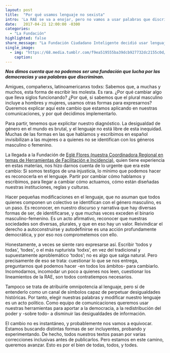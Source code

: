 ```yaml
---
layout: post
title:  "Por qué usamos lenguaje no sexista"
intro: 'La RAE se va a enojar, pero no vamos a usar palabras que discriminan.'
date:   2017-04-21 12:00:00 -0300
categories:
  - "La Fundación"
highlighted: false
share_message: "La Fundación Ciudadano Inteligente decidió usar lenguaje no sexista. Aquí el porqué"
single_image:
  - img: "https://68.media.tumblr.com/f9ea519555ba39dcb927732dc2155c0d/tumblr_inline_ookiyfdIoP1uz8ttg_500.gif"
    caption:
---
```

***Nos dimos cuenta que no podemos ser una fundación que lucha por las democracias y usa palabras que discriminan.***

Amigues, compañerxs, latinoamericanxs todxs: Sabemos que, a muchas y muchos, esta forma de escribir les molesta. Es rara. ¿Por qué cambiar algo que lleva siglos funcionando? ¿Por qué, si sabemos que el plural masculino incluye a hombres y mujeres, usamos otras formas para expresarnos? Queremos explicar aquí este cambio que estamos aplicando en nuestras comunicaciones, y por qué decidimos implementarlo.

Para partir, tenemos que explicitar nuestro diagnóstico. La desigualdad de género en el mundo es brutal, y el lenguaje no está libre de esta inequidad. Muchas de las formas en las que hablamos y escribimos en español invisibilizan a las mujeres o a quienes no se identifican con los géneros masculino o femenino.

La llegada a la Fundación de [Eglé Flores (nuestra Coordinadora Regional en temas de Herramientas de Facilitación e Incidencia)](https://ciudadanointeligente.org/#sobre-nosotros), quien tiene experiencia en estas materias, nos hizo darnos cuenta de lo urgente que era este cambio: Si somos testigos de una injusticia, lo mínimo que podemos hacer es reconocerla en el lenguaje. Partir por cambiar cómo hablamos y escribimos, para llegar a cambiar cómo actuamos, cómo están diseñadas nuestras instituciones, reglas y culturas.

Hacer pequeñas modificaciones en el lenguaje, que no asuman que todos quienes componen un colectivo se identifican con el género masculino, es un paso. Es reconocer, en nuestro discurso y narrativa que hay diversas formas de ser, de identificarse, y que muchas veces exceden el binario masculino-femenino. Es un acto afirmativo, reconocer que nuestras sociedades son diversas, plurales, y que en eso hay un valor. Reivindicar el derecho a autoconstruirse y autodefinirse es una acción profundamente democrática, y por eso nos comprometemos con ello.

Honestamente, a veces se siente raro expresarse así. Escribir ‘todos y todas’, ‘todes’, o el más rupturista ‘todxs’, en vez del tradicional y supuestamente aproblemático ‘todos’; no es algo que salga natural. Pero precisamente de eso se trata: cuestionar lo que se nos entrega, preguntarnos qué podemos hacer -en todos los ámbitos- para cambiarlo. Incomodarnos, incomodar un poco a quienes nos leen, cuestionar los lineamientos de la RAE, son todos contratiempos necesarios.

Tampoco se trata de atribuirle omnipotencia al lenguaje, pero sí de entenderlo como un canal de símbolos capaz de perpetuar desigualdades históricas. Por tanto, elegir nuestras palabras y modificar nuestro lenguaje es un acto político. Como equipo de comunicaciones queremos usar nuestras herramientas para aportar a la democracia, a la redistribución del poder y -sobre todo- a disminuir las desigualdades de información.

El cambio no es instantáneo, y probablemente nos vamos a equivocar. Estamos buscando distintas formas de ser incluyentes, probando y experimentando. De hecho, todos nuestros textos pasan por varias correcciones inclusivas antes de publicarlos. Pero estamos en este camino, queremos avanzar. Esto es por el bien de todas, todos, y todes.
